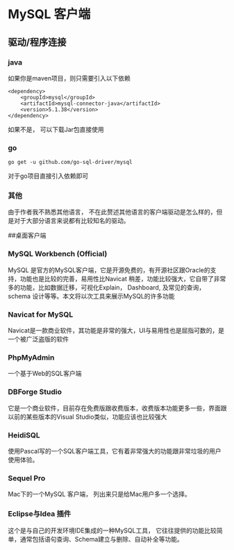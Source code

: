 # MySQL 客户端

## 驱动/程序连接
### java 
如果你是maven项目，则只需要引入以下依赖
```
<dependency>
    <groupId>mysql</groupId>
    <artifactId>mysql-connector-java</artifactId>
    <version>5.1.38</version>
</dependency>
```
如果不是， 可以下载Jar包直接使用

### go
```
go get -u github.com/go-sql-driver/mysql
```
对于go项目直接引入依赖即可

### 其他
由于作者我不熟悉其他语言， 不在此赘述其他语言的客户端驱动是怎么样的，但是对于大部分语言来说都有比较知名的驱动。


##桌面客户端
###	MySQL Workbench (Official)
MySQL 是官方的MySQL客户端，它是开源免费的，有开源社区跟Oracle的支持，功能也是比较的完善，易用性比Navicat 稍差，功能比较强大，它自带了非常多的功能，比如数据迁移，可视化Explain， Dashboard, 及常见的查询， schema 设计等等。本文将以次工具来展示MySQL的许多功能
###	Navicat for MySQL
Navicat是一款商业软件，其功能是非常的强大，UI与易用性也是屈指可数的，是一个被广泛盗版的软件
###	PhpMyAdmin
一个基于Web的SQL客户端
###	DBForge Studio
它是一个商业软件，目前存在免费版跟收费版本，收费版本功能更多一些，界面跟以前的某些版本的Visual Studio类似，功能应该也比较强大 
###	HeidiSQL
使用Pascal写的一个SQL客户端工具，它有着非常强大的功能跟非常垃圾的用户使用体验。
###	Sequel Pro
Mac下的一个MySQL 客户端， 列出来只是给Mac用户多一个选择。
###	Eclipse与Idea 插件
这个是与自己的开发环境IDE集成的一种MySQL工具， 它往往提供的功能比较简单，通常包括语句查询、Schema建立与删除、自动补全等功能。

